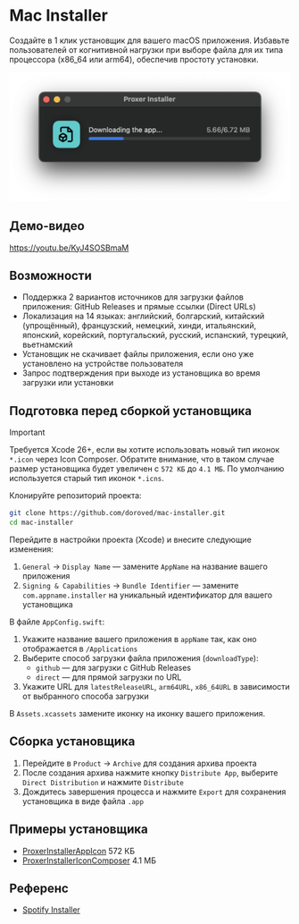 # Mac Installer

Создайте в 1 клик установщик для вашего macOS приложения. Избавьте пользователей от когнитивной нагрузки при выборе файла для их типа процессора (x86_64 или arm64), обеспечив простоту установки.

![Screenshot](screen.png)

## Демо-видео
https://youtu.be/KyJ4SOSBmaM

## Возможности

- Поддержка 2 вариантов источников для загрузки файлов приложения: GitHub Releases и прямые ссылки (Direct URLs)
- Локализация на 14 языках: английский, болгарский, китайский (упрощённый), французский, немецкий, хинди, итальянский, японский, корейский, португальский, русский, испанский, турецкий, вьетнамский
- Установщик не скачивает файлы приложения, если оно уже установлено на устройстве пользователя
- Запрос подтверждения при выходе из установщика во время загрузки или установки

## Подготовка перед сборкой установщика

> [!IMPORTANT]
> Требуется Xcode 26+, если вы хотите использовать новый тип иконок `*.icon` через Icon Composer. Обратите внимание, что в таком случае размер установщика будет увеличен с `572 КБ` до `4.1 МБ`. По умолчанию используется старый тип иконок `*.icns`.

Клонируйте репозиторий проекта:

```bash
git clone https://github.com/doroved/mac-installer.git
cd mac-installer
```

Перейдите в настройки проекта (Xcode) и внесите следующие изменения:
1. `General` → `Display Name` — замените `AppName` на название вашего приложения
2. `Signing & Capabilities` → `Bundle Identifier` — замените `com.appname.installer` на уникальный идентификатор для вашего установщика

В файле `AppConfig.swift`:

1. Укажите название вашего приложения в `appName` так, как оно отображается в `/Applications`
2. Выберите способ загрузки файла приложения (`downloadType`):
   - `github` — для загрузки с GitHub Releases
   - `direct` — для прямой загрузки по URL
3. Укажите URL для `latestReleaseURL`, `arm64URL`, `x86_64URL` в зависимости от выбранного способа загрузки

В `Assets.xcassets` замените иконку на иконку вашего приложения.

## Сборка установщика

1. Перейдите в `Product` → `Archive` для создания архива проекта
2. После создания архива нажмите кнопку `Distribute App`, выберите `Direct Distribution` и нажмите `Distribute`
3. Дождитесь завершения процесса и нажмите `Export` для сохранения установщика в виде файла `.app`

## Примеры установщика
- [ProxerInstallerAppIcon](https://github.com/doroved/mac-installer/releases/download/example/ProxerInstallerAppIcon.zip) 572 КБ
- [ProxerInstallerIconComposer](https://github.com/doroved/mac-installer/releases/download/example/ProxerInstallerIconComposer.zip) 4.1 МБ

## Референс

- [Spotify Installer](https://download.scdn.co/SpotifyInstaller.zip)
